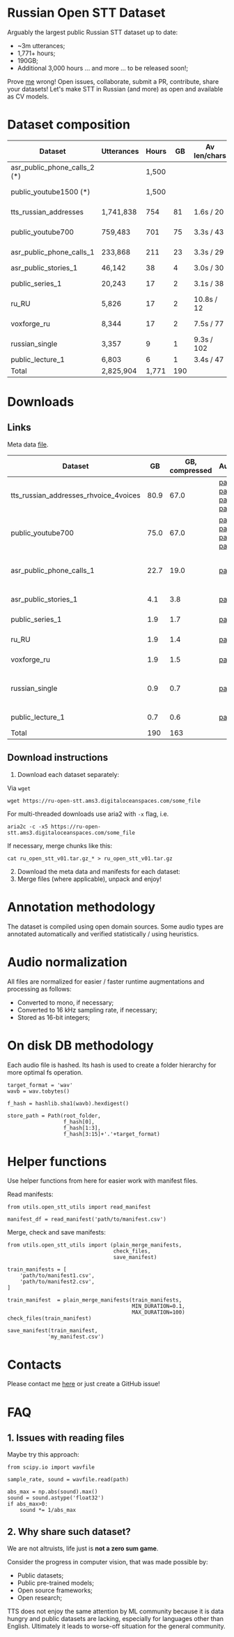 # **Russian Open STT Dataset**

Arguably the largest public Russian STT dataset up to date:
- ~3m utterances;
- 1,771+ hours;
- 190GB;
- Additional 3,000 hours ... and more ... to be released soon!;


Prove [me](https://t.me/snakers41) wrong!
Open issues, collaborate, submit a PR, contribute, share your datasets!
Let's make STT in Russian (and more) as open and available as CV models.


# **Dataset composition**

| Dataset                       | Utterances | Hours | GB  | Av len/chars | Comment          | Annotation    | Quality/noise |
|-------------------------------|------------|-------|-----|--------------|------------------|---------------|---------------|
| asr_public_phone_calls_2 (*)  |            | 1,500 |     |              | * Coming soon    |               |               |
| public_youtube1500 (*)        |            | 1,500 |     |              | * Coming soon    |               |               |
| tts_russian_addresses         | 1,741,838  | 754   | 81  | 1.6s  / 20   | Russian addresses| TTS, 4 voices | 100% / crisp  |
| public_youtube700             | 759,483    | 701   | 75  | 3.3s  / 43   | Youtube videos   | Subtitles     | >95% / ~crisp |
| asr_public_phone_calls_1      | 233,868    | 211   | 23  | 3.3s  / 29   | Phone calls      | ASR           | 70%  / noisy  |
| asr_public_stories_1          | 46,142     | 38    | 4   | 3.0s  / 30   | Books            | ASR           | 70%  / crisp  |
| public_series_1               | 20,243     | 17    | 2   | 3.1s  / 38   | Youtube videos   | Subtitles     | 95%  / ~crisp |
| ru_RU                         | 5,826      | 17    | 2   | 10.8s / 12   | Public dataset   | Alignment     | 99%  / crisp  |
| voxforge_ru                   | 8,344      | 17    | 2   | 7.5s  / 77   | Public dataset   | Reading       | 100% / crisp  |
| russian_single                | 3,357      | 9     | 1   | 9.3s  / 102  | Public dataset   | Alignment     | 99%  / crisp  |
| public_lecture_1              | 6,803      | 6     | 1   | 3.4s  / 47   | Lectures         | Subtitles     | >95% / crisp  |
| Total                         | 2,825,904  | 1,771 | 190 |              |                  |               |               |

# **Downloads**

## **Links**

Meta data [file](https://ru-open-stt.ams3.digitaloceanspaces.com/public_meta_data_v02.csv).

| Dataset                               | GB   | GB, compressed | Audio |  Source | Manifest  |
|---------------------------------------|------|----------------|-------|  -------| ----------|
| tts_russian_addresses_rhvoice_4voices | 80.9 | 67.0           |   [part1](https://ru-open-stt.ams3.digitaloceanspaces.com/tts_russian_addresses_rhvoice_4voices.tar.gz_aa), [part2](https://ru-open-stt.ams3.digitaloceanspaces.com/tts_russian_addresses_rhvoice_4voices.tar.gz_ab), [part3](https://ru-open-stt.ams3.digitaloceanspaces.com/tts_russian_addresses_rhvoice_4voices.tar.gz_ac), [part4](https://ru-open-stt.ams3.digitaloceanspaces.com/tts_russian_addresses_rhvoice_4voices.tar.gz_ad)     | TTS | [link](https://ru-open-stt.ams3.digitaloceanspaces.com/tts_russian_addresses_rhvoice_4voices.csv) |
| public_youtube700                     | 75.0 | 67.0           |   [part1](https://ru-open-stt.ams3.digitaloceanspaces.com/public_youtube700.tar.gz_aa), [part2](https://ru-open-stt.ams3.digitaloceanspaces.com/public_youtube700.tar.gz_ab), [part3](https://ru-open-stt.ams3.digitaloceanspaces.com/public_youtube700.tar.gz_ac), [part4](https://ru-open-stt.ams3.digitaloceanspaces.com/public_youtube700.tar.gz_ad)    | YouTube videos | [link](https://ru-open-stt.ams3.digitaloceanspaces.com/public_youtube700.csv) |
| asr_public_phone_calls_1              | 22.7 | 19.0           |   [part1](https://ru-open-stt.ams3.digitaloceanspaces.com/asr_public_phone_calls_1.tar.gz)    | ASR + public phone calls | [link](https://ru-open-stt.ams3.digitaloceanspaces.com/asr_public_phone_calls_1.csv) |
| asr_public_stories_1                  | 4.1  | 3.8            |   [part1](https://ru-open-stt.ams3.digitaloceanspaces.com/asr_public_stories_1.tar.gz)    | Public stories | [link](https://ru-open-stt.ams3.digitaloceanspaces.com/asr_public_stories_1.csv) |
| public_series_1                       | 1.9  | 1.7            |   [part1](https://ru-open-stt.ams3.digitaloceanspaces.com/public_series_1.tar.gz)    | Public series | [link](https://ru-open-stt.ams3.digitaloceanspaces.com/public_series_1.csv) |
| ru_RU                                 | 1.9  | 1.4            |   [part1](https://ru-open-stt.ams3.digitaloceanspaces.com/ru_ru.tar.gz)    | Caito.de [dataset](https://www.caito.de/data/Training/stt_tts/) | [link](https://ru-open-stt.ams3.digitaloceanspaces.com/ru_RU.csv) |
| voxforge_ru                           | 1.9  | 1.5            |   [part1](https://ru-open-stt.ams3.digitaloceanspaces.com/voxforge_ru.tar.gz)    | Voxforge  [dataset](www.repository.voxforge1.org/downloads/) | [link](https://ru-open-stt.ams3.digitaloceanspaces.com/voxforge_ru.csv) |
| russian_single                        | 0.9  | 0.7            |   [part1](https://ru-open-stt.ams3.digitaloceanspaces.com/russian_single.tar.gz)    | Russian single speaker [dataset](https://www.kaggle.com/bryanpark/russian-single-speaker-speech-dataset) | [link](https://ru-open-stt.ams3.digitaloceanspaces.com/russian_single.csv) |
| public_lecture_1                      | 0.7  | 0.6            |   [part1](https://ru-open-stt.ams3.digitaloceanspaces.com/public_lecture_1.tar.gz)    | Public lectures | [link](https://ru-open-stt.ams3.digitaloceanspaces.com/public_lecture_1.csv) |
| Total                                 | 190  | 163            |      | | | |


## **Download instructions**

1. Download each dataset separately:

  Via `wget`
  ```
  wget https://ru-open-stt.ams3.digitaloceanspaces.com/some_file
  ```

  For multi-threaded downloads use aria2 with `-x` flag, i.e.
  ```
  aria2c -c -x5 https://ru-open-stt.ams3.digitaloceanspaces.com/some_file
  ```

  If necessary, merge chunks like this:
  ```
  cat ru_open_stt_v01.tar.gz_* > ru_open_stt_v01.tar.gz
  ```

2. Download the meta data and manifests for each dataset:
3. Merge files (where applicable), unpack and enjoy!

# **Annotation methodology**

The dataset is compiled using open domain sources.
Some audio types are annotated automatically and verified statistically / using heuristics.


# **Audio normalization**

All files are normalized for easier / faster runtime augmentations and processing as follows:
- Converted to mono, if necessary;
- Converted to 16 kHz sampling rate, if necessary;
- Stored as 16-bit integers;

# **On disk DB methodology**

Each audio file is hashed.
Its hash is used to create a folder hierarchy for more optimal fs operation.

```
target_format = 'wav'
wavb = wav.tobytes()

f_hash = hashlib.sha1(wavb).hexdigest()

store_path = Path(root_folder,
                  f_hash[0],
                  f_hash[1:3],
                  f_hash[3:15]+'.'+target_format)
```

# **Helper functions**

Use helper functions from here for easier work with manifest files.

Read manifests:
```
from utils.open_stt_utils import read_manifest

manifest_df = read_manifest('path/to/manifest.csv')
```

Merge, check and save manifests:
```
from utils.open_stt_utils import (plain_merge_manifests,
                                  check_files,
                                  save_manifest)

train_manifests = [
    'path/to/manifest1.csv',
    'path/to/manifest2.csv',
]

train_manifest  = plain_merge_manifests(train_manifests,
                                        MIN_DURATION=0.1,
                                        MAX_DURATION=100)
check_files(train_manifest)

save_manifest(train_manifest,
             'my_manifest.csv')
```

# **Contacts**

Please contact me [here](https://t.me/snakers41) or just create a GitHub issue!

# **FAQ**

## **1. Issues with reading files**

Maybe try this approach:
```
from scipy.io import wavfile

sample_rate, sound = wavfile.read(path)

abs_max = np.abs(sound).max()
sound = sound.astype('float32')
if abs_max>0:
    sound *= 1/abs_max
```
## **2. Why share such dataset?**

We are not altruists,  life just is **not a zero sum game**.

Consider the progress in computer vision, that was made possible by:
- Public datasets;
- Public pre-trained models;
- Open source frameworks;
- Open research;

TTS does not enjoy the same attention by ML community because it is data hungry and public datasets are lacking, especially for languages other than English.
Ultimately it leads to worse-off situation for the general community.
